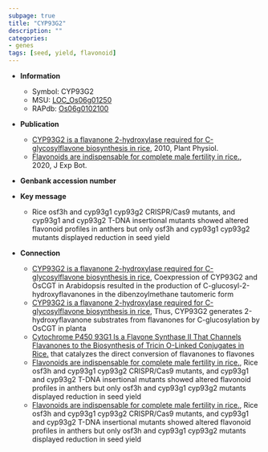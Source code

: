 ```yaml
---
subpage: true
title: "CYP93G2"
description: ""
categories:
- genes
tags: [seed, yield, flavonoid]
---
```


* **Information**  
    + Symbol: CYP93G2  
    + MSU: [LOC_Os06g01250](http://rice.plantbiology.msu.edu/cgi-bin/ORF_infopage.cgi?orf=LOC_Os06g01250)  
    + RAPdb: [Os06g0102100](http://rapdb.dna.affrc.go.jp/viewer/gbrowse_details/irgsp1?name=Os06g0102100)  

* **Publication**  
    + [CYP93G2 is a flavanone 2-hydroxylase required for C-glycosylflavone biosynthesis in rice](http://www.ncbi.nlm.nih.gov/pubmed?term=CYP93G2+is+a+flavanone+2-hydroxylase+required+for+C-glycosylflavone+biosynthesis+in+rice%5BTitle%5D), 2010, Plant Physiol.
    + [Flavonoids are indispensable for complete male fertility in rice.](http://www.ncbi.nlm.nih.gov/pubmed?term=Flavonoids+are+indispensable+for+complete+male+fertility+in+rice.%5BTitle%5D), 2020, J Exp Bot.

* **Genbank accession number**  

* **Key message**  
    + Rice osf3h and cyp93g1 cyp93g2 CRISPR/Cas9 mutants, and cyp93g1 and cyp93g2 T-DNA insertional mutants showed altered flavonoid profiles in anthers but only osf3h and cyp93g1 cyp93g2 mutants displayed reduction in seed yield

* **Connection**  
    + [CYP93G2 is a flavanone 2-hydroxylase required for C-glycosylflavone biosynthesis in rice](http://www.ncbi.nlm.nih.gov/pubmed?term=CYP93G2+is+a+flavanone+2-hydroxylase+required+for+C-glycosylflavone+biosynthesis+in+rice%5BTitle%5D), Coexpression of CYP93G2 and OsCGT in Arabidopsis resulted in the production of C-glucosyl-2-hydroxyflavanones in the dibenzoylmethane tautomeric form
    + [CYP93G2 is a flavanone 2-hydroxylase required for C-glycosylflavone biosynthesis in rice](http://www.ncbi.nlm.nih.gov/pubmed?term=CYP93G2+is+a+flavanone+2-hydroxylase+required+for+C-glycosylflavone+biosynthesis+in+rice%5BTitle%5D), Thus, CYP93G2 generates 2-hydroxyflavanone substrates from flavanones for C-glucosylation by OsCGT in planta
    + [Cytochrome P450 93G1 Is a Flavone Synthase II That Channels Flavanones to the Biosynthesis of Tricin O-Linked Conjugates in Rice.](FNSII) that catalyzes the direct conversion of flavanones to flavones
    + [Flavonoids are indispensable for complete male fertility in rice.](http://www.ncbi.nlm.nih.gov/pubmed?term=Flavonoids+are+indispensable+for+complete+male+fertility+in+rice.%5BTitle%5D),  Rice osf3h and cyp93g1 cyp93g2 CRISPR/Cas9 mutants, and cyp93g1 and cyp93g2 T-DNA insertional mutants showed altered flavonoid profiles in anthers but only osf3h and cyp93g1 cyp93g2 mutants displayed reduction in seed yield
    + [Flavonoids are indispensable for complete male fertility in rice.](http://www.ncbi.nlm.nih.gov/pubmed?term=Flavonoids+are+indispensable+for+complete+male+fertility+in+rice.%5BTitle%5D),  Rice osf3h and cyp93g1 cyp93g2 CRISPR/Cas9 mutants, and cyp93g1 and cyp93g2 T-DNA insertional mutants showed altered flavonoid profiles in anthers but only osf3h and cyp93g1 cyp93g2 mutants displayed reduction in seed yield



